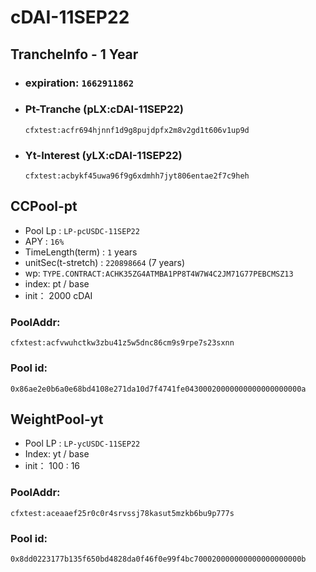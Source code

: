# cDAI-11SEP22

## TrancheInfo - 1 Year
* ### expiration: `1662911862`   
* ### Pt-Tranche (pLX:cDAI-11SEP22)
  ```
  cfxtest:acfr694hjnnf1d9g8pujdpfx2m8v2gd1t606v1up9d
  ```
* ### Yt-Interest (yLX:cDAI-11SEP22)
  ```
  cfxtest:acbykf45uwa96f9g6xdmhh7jyt806entae2f7c9heh
  ```

## CCPool-pt
* Pool Lp : `LP-pcUSDC-11SEP22`
* APY : `16%`
* TimeLength(term) : `1` years
* unitSec(t-stretch) : `220898664` (7 years)
* wp: `TYPE.CONTRACT:ACHK35ZG4ATMBA1PP8T4W7W4C2JM71G77PEBCMSZ13`
* index: pt / base
* init： 2000 cDAI
### PoolAddr:
```
cfxtest:acfvwuhctkw3zbu41z5w5dnc86cm9s9rpe7s23sxnn
```
### Pool id: 
```
0x86ae2e0b6a0e68bd4108e271da10d7f4741fe04300020000000000000000000a
```


## WeightPool-yt
* Pool LP : `LP-ycUSDC-11SEP22`
* Index: yt / base
* init： 100 : 16

### PoolAddr: 
```
cfxtest:aceaaef25r0c0r4srvssj78kasut5mzkb6bu9p777s
```
### Pool id:
```
0x8dd0223177b135f650bd4828da0f46f0e99f4bc700020000000000000000000b
```



